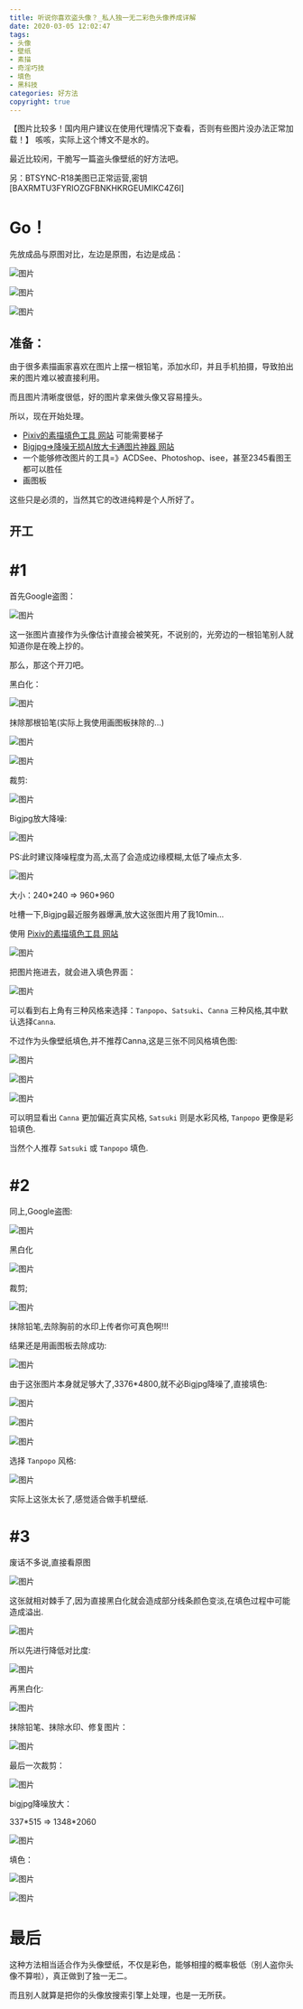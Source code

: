 ```yaml
---
title: 听说你喜欢盗头像？_私人独一无二彩色头像养成详解
date: 2020-03-05 12:02:47
tags:
- 头像
- 壁纸
- 素描
- 奇淫巧技
- 填色
- 黑科技
categories: 好方法
copyright: true
---
```

【图片比较多！国内用户建议在使用代理情况下查看，否则有些图片没办法正常加载！】
咳咳，实际上这个博文不是水的。  

最近比较闲，干脆写一篇盗头像壁纸的好方法吧。

另：BTSYNC-<span class="heimu" title="啊，你说什么？(・∀・(・∀・(・∀・\*)">R18美图</span>已正常运营,密钥[BAXRMTU3FYRIOZGFBNKHKRGEUMIKC4Z6I]

# Go！

先放成品与原图对比，左边是原图，右边是成品：


![图片](https://assets.cyfan.top/file/CYF-PicBed/pic/oura/C1.jpg)

![图片](https://assets.cyfan.top/file/CYF-PicBed/pic/oura/C2.jpg)

![图片](https://assets.cyfan.top/file/CYF-PicBed/pic/oura/C3.jpg)

## 准备：

由于很多素描画家喜欢在图片上摆一根铅笔，添加水印，并且手机拍摄，导致拍出来的图片难以被直接利用。

而且图片清晰度很低，好的图片拿来做头像又容易撞头。

所以，现在开始处理。

- [Pixiv的素描填色工具 网站](https://petalica-paint.pixiv.dev/index_en.html)  可能需要梯子
- [Bigjpg=>降噪无损AI放大卡通图片神器 网站](https://bigjpg.com)
- 一个能够修改图片的工具=》ACDSee、Photoshop、isee，甚至2345看图王都可以胜任
- 画图板

这些只是必须的，当然其它的改进纯粹是个人所好了。

## 开工

# #1

首先Google盗图：

![图片](https://assets.cyfan.top/file/CYF-PicBed/pic/oura/1.jpg "盗图")

这一张图片直接作为头像估计直接会被笑死，不说别的，光旁边的一根铅笔别人就知道你是在晚上抄的。

那么，那这个开刀吧。

黑白化：

![图片](https://assets.cyfan.top/file/CYF-PicBed/pic/oura/1_1.jpg "简单的黑白化")

抹除那根铅笔(实际上我使用画图板抹除的...)

![图片](https://assets.cyfan.top/file/CYF-PicBed/pic/oura/1_3.jpg "抹除")

![图片](https://assets.cyfan.top/file/CYF-PicBed/pic/oura/1_2.jpg "成品")

裁剪:

![图片](https://assets.cyfan.top/file/CYF-PicBed/pic/oura/1_4.jpg "头像大小")

Bigjpg放大降噪:

![图片](https://assets.cyfan.top/file/CYF-PicBed/pic/oura/1_5.jpg "降噪放大")

PS:此时建议降噪程度为高,太高了会造成边缘模糊,太低了噪点太多.

![图片](https://assets.cyfan.top/file/CYF-PicBed/pic/oura/1_6.jpg "放大完毕")

大小：240\*240 => 960\*960

吐槽一下,Bigjpg最近服务器爆满,放大这张图片用了我10min...

使用 [Pixiv的素描填色工具 网站](https://petalica-paint.pixiv.dev/index_en.html) 

![图片](https://assets.cyfan.top/file/CYF-PicBed/pic/oura/1_7.jpg "P站神器")

把图片拖进去，就会进入填色界面：

![图片](https://assets.cyfan.top/file/CYF-PicBed/pic/oura/1_11.jpg "P站神器")

可以看到右上角有三种风格来选择：`Tanpopo`、`Satsuki`、`Canna` 三种风格,其中默认选择`Canna`.

不过作为头像壁纸填色,并不推荐Canna,这是三张不同风格填色图:

![图片](https://assets.cyfan.top/file/CYF-PicBed/pic/oura/1_8.jpg "Canna")

![图片](https://assets.cyfan.top/file/CYF-PicBed/pic/oura/1_9.jpg "Satsuki")

![图片](https://assets.cyfan.top/file/CYF-PicBed/pic/oura/1_10.jpg "Tanpopo")

可以明显看出 `Canna` 更加偏近真实风格, `Satsuki` 则是水彩风格, `Tanpopo` 更像是彩铅填色.

当然个人推荐 `Satsuki` 或 `Tanpopo` 填色.

# #2

同上,Google盗图:

![图片](https://assets.cyfan.top/file/CYF-PicBed/pic/oura/2.jpg "盗图")

黑白化

![图片](https://assets.cyfan.top/file/CYF-PicBed/pic/oura/2_1.jpg "简单的黑白化")

裁剪;

![图片](https://assets.cyfan.top/file/CYF-PicBed/pic/oura/2_2.jpg "裁剪")

抹除铅笔,去除胸前的水印<span class="heimu" title="┗|｀O′|┛">上传者你可真色啊!!!</span>

结果还是用画图板去除成功:

![图片](https://assets.cyfan.top/file/CYF-PicBed/pic/oura/2_3.jpg "去除标识")

由于这张图片本身就足够大了,3376\*4800,就不必Bigjpg降噪了,直接填色:

![图片](https://assets.cyfan.top/file/CYF-PicBed/pic/oura/2_4.jpg "再次裁剪")

![图片](https://assets.cyfan.top/file/CYF-PicBed/pic/oura/2_5.jpg "填色")


![图片](https://assets.cyfan.top/file/CYF-PicBed/pic/oura/2_6.jpg "填色")

选择 `Tanpopo` 风格:

![图片](https://assets.cyfan.top/file/CYF-PicBed/pic/oura/2_7.jpg "Tanpopo")

实际上这张太长了,感觉适合做手机壁纸.

# #3

废话不多说,直接看原图

![图片](https://assets.cyfan.top/file/CYF-PicBed/pic/oura/3.jpg "原始图片")

这张就相对棘手了,因为直接黑白化就会造成部分线条颜色变淡,在填色过程中可能造成溢出.

![图片](https://assets.cyfan.top/file/CYF-PicBed/pic/oura/3_1.jpg "直接处理")

所以先进行降低对比度:

![图片](https://assets.cyfan.top/file/CYF-PicBed/pic/oura/3_4.jpg "降低对比度&裁剪")

再黑白化:

![图片](https://assets.cyfan.top/file/CYF-PicBed/pic/oura/3_5.jpg "黑白化")

抹除铅笔、抹除水印、修复图片：

![图片](https://assets.cyfan.top/file/CYF-PicBed/pic/oura/3_6.jpg "修正")

最后一次裁剪：

![图片](https://assets.cyfan.top/file/CYF-PicBed/pic/oura/3_7.jpg "裁剪")

bigjpg降噪放大：

337\*515 => 1348\*2060

![图片](https://assets.cyfan.top/file/CYF-PicBed/pic/oura/3_8.jpg "降噪、放大")

填色：

![图片](https://assets.cyfan.top/file/CYF-PicBed/pic/oura/3_9.jpg "Satsuki")

![图片](https://assets.cyfan.top/file/CYF-PicBed/pic/oura/3_10.jpg "Tanpopo")

# 最后

这种方法相当适合作为头像壁纸，不仅是彩色，能够相撞的概率极低（别人盗你头像不算啦），真正做到了独一无二。

而且别人就算是把你的头像放搜索引擎上处理，也是一无所获。


